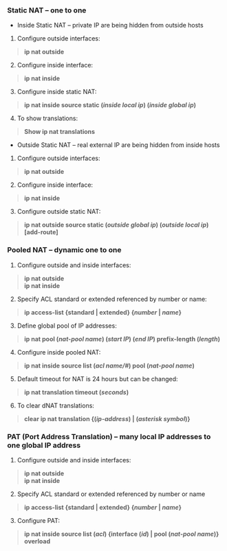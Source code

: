 ### Static NAT – one to one  
* Inside Static NAT – private IP are being hidden from outside hosts  
1. Configure outside interfaces:  
> **ip nat outside**  
2. Configure inside interface:  
> **ip nat inside**  
3. Configure inside static NAT:  
> **ip nat inside source static (*inside local ip*) (*inside global ip*)**  
4. To show translations:  
> **Show ip nat translations**  


* Outside Static NAT – real external IP are being hidden from inside hosts  
1. Configure outside interfaces:  
> **ip nat outside**  
2. Configure inside interface:  
> **ip nat inside**  
3. Configure outside static NAT:  
> **ip nat outside source static (*outside global ip*) (*outside local ip*) [add-route]**  


### Pooled NAT – dynamic one to one  
1. Configure outside and inside interfaces:  
> **ip nat outside**  
> **ip nat inside**  
2. Specify ACL standard or extended referenced by number or name:  
> **ip access-list {standard | extended} {*number* | *name*}**  
3. Define global pool of IP addresses:  
> **ip nat pool (*nat-pool name*) (*start IP*) (*end IP*) prefix-length (*length*)**  
4. Configure inside pooled NAT:  
> **ip nat inside source list (*acl name/#*) pool (*nat-pool name*)**
5. Default timeout for NAT is 24 hours but can be changed:  
> **ip nat translation timeout (*seconds*)**  
6. To clear dNAT translations:  
> **clear ip nat translation {(*ip-address*) | (*asterisk symbol*)}**  

### PAT (Port Address Translation) – many local IP addresses to one global IP address  
1. Configure outside and inside interfaces:  
> **ip nat outside**  
> **ip nat inside**  
2. Specify ACL standard or extended referenced by number or name
> **ip access-list {standard | extended} {*number* | *name*}**  
3. Configure PAT:  
> **ip nat inside source list (*acl*) {interface (*id*) | pool (*nat-pool name*)} overload**  



